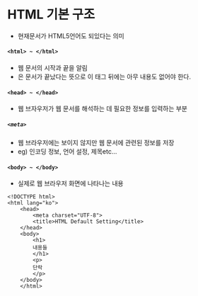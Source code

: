 # HTML 기본 구조

#### <!DOCTYPE html>
- 현재문서가 HTML5언어도 되있다는 의미

#### `<html> ~ </html>`
- 웹 문서의 시작과 끝을 알림
- </html>은 문서가 끝났다는 뜻으로 이 태그 뒤에는 아무 내용도 없어야 한다.

#### `<head> ~ </head>`
- 웹 브자우저가 웹 문서를 해석하는 데 필요한 정보를 입력하는 부분
##### `<meta>`
- 웹 브라우저에는 보이지 않지만 웹 문서에 관련된 정보를 저장
- eg) 인코딩 정보, 언어 설정, 제목etc...

#### `<body> ~ </body>`
- 실제로 웹 브라우저 화면에 나타나는 내용

~~~
<!DOCTYPE html>
<html lang="ko">
	<head>
    	<meta charset="UTF-8">
        <title>HTML Default Setting</title>
    </head>
    <body>
    	<h1>
        내용들
        </h1>
        <p>
        단락
        </p>
    </body>
    </html>
